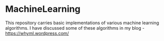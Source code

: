 # MachineLearning
This repository carries basic implementations of various machine learning algorithms.
I have discussed some of these algorithms in my blog - <a href="https://whyml.wordpress.com/">https://whyml.wordpress.com/</a>
